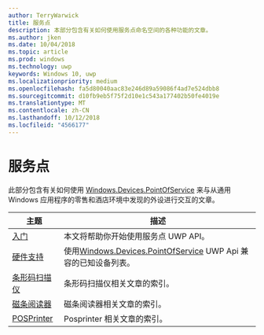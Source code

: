 ```yaml
---
author: TerryWarwick
title: 服务点
description: 本部分包含有关如何使用服务点命名空间的各种功能的文章。
ms.author: jken
ms.date: 10/04/2018
ms.topic: article
ms.prod: windows
ms.technology: uwp
keywords: Windows 10, uwp
ms.localizationpriority: medium
ms.openlocfilehash: fa5d80040aac83e246d89a59086f4ad7e524dbb8
ms.sourcegitcommit: d10fb9eb5f75f2d10e1c543a177402b50fe4019e
ms.translationtype: MT
ms.contentlocale: zh-CN
ms.lasthandoff: 10/12/2018
ms.locfileid: "4566177"
---
```

# <a name="point-of-service"></a>服务点
此部分包含有关如何使用 [Windows.Devices.PointOfService](https://docs.microsoft.com/uwp/api/windows.devices.pointofservice) 来与从通用 Windows 应用程序的零售和酒店环境中发现的外设进行交互的文章。

| 主题 | 描述 |
|------|------------|
| [入门](pos-basics.md) | 本文将帮助你开始使用服务点 UWP API。 |
| [硬件支持](pos-device-support.md) | 使用[Windows.Devices.PointOfService](https://aka.ms/pointofservice-api) UWP Api 兼容的已知设备列表。 |
| [条形码扫描仪](pos-barcodescanner.md) | 条形码扫描仪相关文章的索引。 |
| [磁条阅读器](pos-magnetic-stripe-reader.md) | 磁条阅读器相关文章的索引。
| [POSPrinter](pos-printer.md) | Posprinter 相关文章的索引。 |